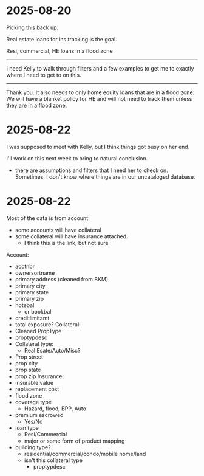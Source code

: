 # 2025-08-20

Picking this back up.

Real estate loans for ins tracking is the goal.

Resi, commercial, HE loans in a flood zone

---

I need Kelly to walk through filters and a few examples to get me to exactly where I need to get to on this.

---


Thank you. It also needs to only home equity loans that are in a flood zone. We will have a blanket policy for HE and will not need to track them unless they are in a flood zone.


# 2025-08-22

I was supposed to meet with Kelly, but I think things got busy on her end.

I'll work on this next week to bring to natural conclusion.
- there are assumptions and filters that I need her to check on. Sometimes, I don't know where things are in our uncataloged database.


# 2025-08-22

Most of the data is from account
- some accounts will have collateral
- some collateral will have insurance attached.
    - I think this is the link, but not sure


Account:
- acctnbr
- ownersortname
- primary address (cleaned from BKM)
- primary city
- primary state
- primary zip
- notebal 
    - or bookbal
- creditlimitamt
- total exposure?
Collateral:
- Cleaned PropType
- proptypdesc
- Collateral type:
    - Real Esate/Auto/Misc?
- Prop street
- prop city
- prop state
- prop zip
Insurance:
- insurable value
- replacement cost
- flood zone
- coverage type
    - Hazard, flood, BPP, Auto
- premium escrowed
    - Yes/No
- loan type
    - Resi/Commercial
    - major or some form of product mapping
- building type?
    - residential/commercial/condo/mobile home/land
    - isn't this collateral type
        - proptypdesc